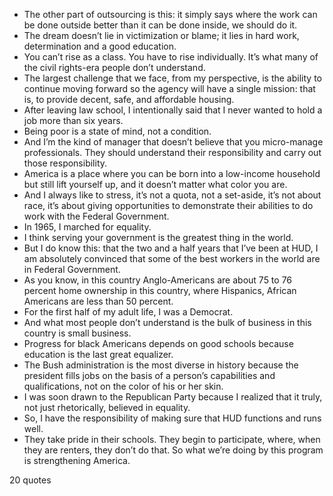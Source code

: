  - The other part of outsourcing is this: it simply says where the work can be done outside better than it can be done inside, we should do it.
 - The dream doesn’t lie in victimization or blame; it lies in hard work, determination and a good education.
 - You can’t rise as a class. You have to rise individually. It’s what many of the civil rights-era people don’t understand.
 - The largest challenge that we face, from my perspective, is the ability to continue moving forward so the agency will have a single mission: that is, to provide decent, safe, and affordable housing.
 - After leaving law school, I intentionally said that I never wanted to hold a job more than six years.
 - Being poor is a state of mind, not a condition.
 - And I’m the kind of manager that doesn’t believe that you micro-manage professionals. They should understand their responsibility and carry out those responsibility.
 - America is a place where you can be born into a low-income household but still lift yourself up, and it doesn’t matter what color you are.
 - And I always like to stress, it’s not a quota, not a set-aside, it’s not about race, it’s about giving opportunities to demonstrate their abilities to do work with the Federal Government.
 - In 1965, I marched for equality.
 - I think serving your government is the greatest thing in the world.
 - But I do know this: that the two and a half years that I’ve been at HUD, I am absolutely convinced that some of the best workers in the world are in Federal Government.
 - As you know, in this country Anglo-Americans are about 75 to 76 percent home ownership in this country, where Hispanics, African Americans are less than 50 percent.
 - For the first half of my adult life, I was a Democrat.
 - And what most people don’t understand is the bulk of business in this country is small business.
 - Progress for black Americans depends on good schools because education is the last great equalizer.
 - The Bush administration is the most diverse in history because the president fills jobs on the basis of a person’s capabilities and qualifications, not on the color of his or her skin.
 - I was soon drawn to the Republican Party because I realized that it truly, not just rhetorically, believed in equality.
 - So, I have the responsibility of making sure that HUD functions and runs well.
 - They take pride in their schools. They begin to participate, where, when they are renters, they don’t do that. So what we’re doing by this program is strengthening America.

20 quotes